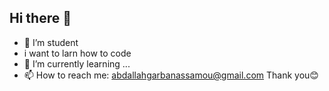 ## Hi there 👋
- 🔭 I’m student
- i want to larn how to code
- 🌱 I’m currently learning ...
- 📫 How to reach me: abdallahgarbanassamou@gmail.com
  Thank you😊

